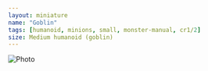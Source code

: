```yaml
---
layout: miniature
name: "Goblin"
tags: [humanoid, minions, small, monster-manual, cr1/2]
size: Medium humanoid (goblin)
---
```

![Photo](https://www.dndbeyond.com/avatars/thumbnails/30783/955/1000/1000/638062024584880857.png)
